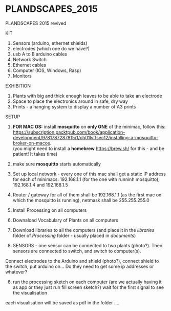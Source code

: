 # PLANDSCAPES_2015

PLANDSCAPES 2015 revived

KIT
1) Sensors (arduino, ethernet shields)
2) electrodes (which one do we have?)
3) usb A to B arduino cables
4) Network Switch
5) Ethernet cables
6) Computer (IOS, Windows, Rasp)
7) Monitors


EXHIBITION

1) Plants with big and thick enough leaves to be able to take an electrode
2) Space to place the electronics around in safe, dry way
3) Prints - a hanging system to display a number of A3 prints

SETUP

1) <strong>FOR MAC OS:</strong> install <strong>mosquitto</strong> on <strong>only ONE</strong> of the minimac, follow this: https://subscription.packtpub.com/book/application-development/9781787287815/1/ch01lvl1sec12/installing-a-mosquitto-broker-on-macos.  
(you might need to install a <strong>homebrew</strong> https://brew.sh/ for this - and be patient! It takes time)

2) make sure <strong>mosquitto</strong> starts automatically
3) Set up local network - every one of this mac shall get a static IP address for each of minimacs: 192.168.1.1 (for the one with runninh mosquitto), 192.168.1.4 and 192.168.1.5

4) Router / gateway for all of them shall be 192.168.1.1 (as the first mac on which the mosquitto is running), netmask shall be 255.255.255.0

5) Install Processing on all computers

6) Downaload Vocabulary of Plants on all computers

7) Download libraries to all the computers (and place it in the <i>libraries</i> folder of <i>Processing</i> folder - usually placed in <i>documents</i>)

5) SENSORS - one sensor can be connected to two plants (photo?). 
Then sensors are connected to switch, and switch to computer(s). 

Connect electrodes to the Arduino and shield (photo?), connect shield to the switch, put arduino on...
Do they need to get some ip addresses or whatever? 

6) run the processing sketch on each computer (are we actually having it as app or they just run fill screen sketch?)
wait for the first signal to see the visualisation

each visualisation will be saved as pdf in the folder ....
